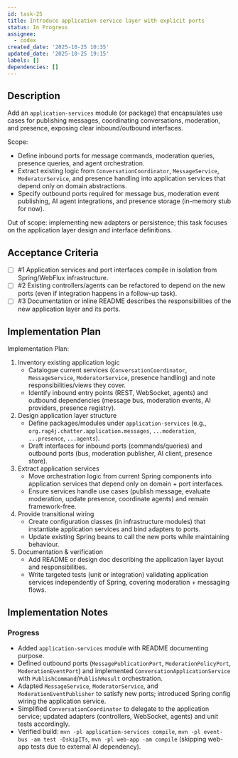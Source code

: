 ```yaml
---
id: task-25
title: Introduce application service layer with explicit ports
status: In Progress
assignee:
  - codex
created_date: '2025-10-25 10:35'
updated_date: '2025-10-25 19:15'
labels: []
dependencies: []
---
```


## Description

<!-- SECTION:DESCRIPTION:BEGIN -->
Add an `application-services` module (or package) that encapsulates use cases for publishing messages, coordinating conversations, moderation, and presence, exposing clear inbound/outbound interfaces.

Scope:
- Define inbound ports for message commands, moderation queries, presence queries, and agent orchestration.
- Extract existing logic from `ConversationCoordinator`, `MessageService`, `ModeratorService`, and presence handling into application services that depend only on domain abstractions.
- Specify outbound ports required for message bus, moderation event publishing, AI agent integrations, and presence storage (in-memory stub for now).

Out of scope: implementing new adapters or persistence; this task focuses on the application layer design and interface definitions.
<!-- SECTION:DESCRIPTION:END -->

## Acceptance Criteria
<!-- AC:BEGIN -->
- [ ] #1 Application services and port interfaces compile in isolation from Spring/WebFlux infrastructure.
- [ ] #2 Existing controllers/agents can be refactored to depend on the new ports (even if integration happens in a follow-up task).
- [ ] #3 Documentation or inline README describes the responsibilities of the new application layer and its ports.
<!-- AC:END -->

## Implementation Plan

<!-- SECTION:PLAN:BEGIN -->
Implementation Plan:
1. Inventory existing application logic
   - Catalogue current services (`ConversationCoordinator`, `MessageService`, `ModeratorService`, presence handling) and note responsibilities/views they cover.
   - Identify inbound entry points (REST, WebSocket, agents) and outbound dependencies (message bus, moderation events, AI providers, presence registry).
2. Design application layer structure
   - Define packages/modules under `application-services` (e.g., `org.rag4j.chatter.application.messages`, `...moderation`, `...presence`, `...agents`).
   - Draft interfaces for inbound ports (commands/queries) and outbound ports (bus, moderation publisher, AI client, presence store).
3. Extract application services
   - Move orchestration logic from current Spring components into application services that depend only on domain + port interfaces.
   - Ensure services handle use cases (publish message, evaluate moderation, update presence, coordinate agents) and remain framework-free.
4. Provide transitional wiring
   - Create configuration classes (in infrastructure modules) that instantiate application services and bind adapters to ports.
   - Update existing Spring beans to call the new ports while maintaining behaviour.
5. Documentation & verification
   - Add README or design doc describing the application layer layout and responsibilities.
   - Write targeted tests (unit or integration) validating application services independently of Spring, covering moderation + messaging flows.
<!-- SECTION:PLAN:END -->

## Implementation Notes

<!-- SECTION:NOTES:BEGIN -->
### Progress
- Added `application-services` module with README documenting purpose.
- Defined outbound ports (`MessagePublicationPort`, `ModerationPolicyPort`, `ModerationEventPort`) and implemented `ConversationApplicationService` with `PublishCommand`/`PublishResult` orchestration.
- Adapted `MessageService`, `ModeratorService`, and `ModerationEventPublisher` to satisfy new ports; introduced Spring config wiring the application service.
- Simplified `ConversationCoordinator` to delegate to the application service; updated adapters (controllers, WebSocket, agents) and unit tests accordingly.
- Verified build: `mvn -pl application-services compile`, `mvn -pl event-bus -am test -DskipITs`, `mvn -pl web-app -am compile` (skipping web-app tests due to external AI dependency).
<!-- SECTION:NOTES:END -->
